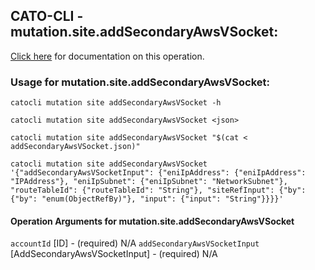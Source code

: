 
## CATO-CLI - mutation.site.addSecondaryAwsVSocket:
[Click here](https://api.catonetworks.com/documentation/#mutation-addSecondaryAwsVSocket) for documentation on this operation.

### Usage for mutation.site.addSecondaryAwsVSocket:

`catocli mutation site addSecondaryAwsVSocket -h`

`catocli mutation site addSecondaryAwsVSocket <json>`

`catocli mutation site addSecondaryAwsVSocket "$(cat < addSecondaryAwsVSocket.json)"`

`catocli mutation site addSecondaryAwsVSocket '{"addSecondaryAwsVSocketInput": {"eniIpAddress": {"eniIpAddress": "IPAddress"}, "eniIpSubnet": {"eniIpSubnet": "NetworkSubnet"}, "routeTableId": {"routeTableId": "String"}, "siteRefInput": {"by": {"by": "enum(ObjectRefBy)"}, "input": {"input": "String"}}}}'`

#### Operation Arguments for mutation.site.addSecondaryAwsVSocket ####
`accountId` [ID] - (required) N/A 
`addSecondaryAwsVSocketInput` [AddSecondaryAwsVSocketInput] - (required) N/A 
